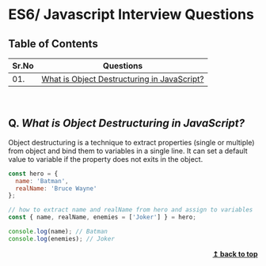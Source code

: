 
# ES6/ Javascript Interview Questions

## Table of Contents

| Sr.No|  Questions       |
|------|------------------|
| 01. |[What is Object Destructuring in JavaScript?](#q-what-is-object-destructuring-in-javascript)|


<br/>

## Q. ***What is Object Destructuring in JavaScript?***
Object destructuring is a technique to extract properties (single or multiple) from object and bind them to variables in a single line. It can set a default value to variable if the property does not exits in the object.

```js
const hero = {
  name: 'Batman',
  realName: 'Bruce Wayne'
};

// how to extract name and realName from hero and assign to variables
const { name, realName, enemies = ['Joker'] } = hero;

console.log(name); // Batman
console.log(enemies); // Joker
```
<div data-pym-src="https://www.jdoodle.com/embed/v0/3ctT?stdin=0&arg=0""></div>
<script src="https://www.jdoodle.com/assets/jdoodle-pym.min.js" type="text/javascript"></script>

<div align="right">
    <b><a href="#">↥ back to top</a></b>
</div>
